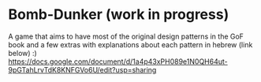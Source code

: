 # Bomb-Dunker (work in progress)
 A game that aims to have most of the original  design patterns in the GoF book and a few extras with explanations about each pattern in hebrew (link below) :)
 https://docs.google.com/document/d/1a4p43xPH089e1N0QH64ut-9pGTahLrvTdK8KNFGVo6U/edit?usp=sharing
